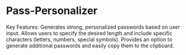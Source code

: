# Pass-Personalizer
Key Features: Generates strong, personalized passwords based on user input. Allows users to specify the desired length and include specific characters (letters, numbers, special symbols). Provides an option to generate additional passwords and easily copy them to the clipboard.
